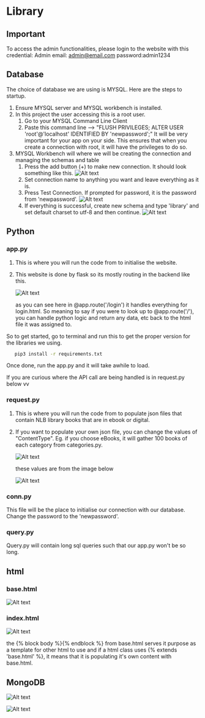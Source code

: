 # Library

## Important 
To access the admin functionalities, please login to the website with this credential:
Admin email: admin@email.com password:admin1234

## Database
The choice of database we are using is MYSQL. Here are the steps to startup.

1. Ensure MYSQL server and MYSQL workbench is installed.
2. In this project the user accessing this is a root user.
   1. Go to your MYSQL Command Line Client
   2. Paste this command line --> "FLUSH PRIVILEGES;
ALTER USER 'root'@'localhost' IDENTIFIED BY 'newpassword';" It will be very important for your app on your side. This ensures that when you create a connection with root, it will have the privileges to do so.
3. MYSQL Workbench will where we will be creating the connection and managing the schemas and table
   1. Press the add button (+) to make new connection. It should look something like this.
   ![Alt text](image/Setup.jpg)
   2. Set connection name to anything you want and leave everything as it is.
   3. Press Test Connection. If prompted for password, it is the password from 'newpassword'.
   ![Alt text](image/Connection.jpg)
   5. If everything is successful, create new schema and type 'library' and set default charset to utf-8 and then continue.
   ![Alt text](image/Schema.jpg)

## Python

### app.py

1. This is where you will run the code from to initialise the website.
2. This website is done by flask so its mostly routing in the backend like this.

   ![Alt text](image/app.jpg)

   as you can see here in @app.route('/login') it handles everything for login.html. So meaning to say if you were to look up to @app.route('/'), you can handle python logic and return any data, etc back to the html file it was assigned to.

So to get started, go to terminal and run this to get the proper version for the libraries we using.

```bash
   pip3 install -r requirements.txt
```

Once done, run the app.py and it will take awhile to load.

If you are curious where the API call are being handled is in request.py below vv

### request.py

1. This is where you will run the code from to populate json files that contain NLB library books that are in ebook or digital.
2. If you want to populate your own json file, you can change the values of "ContentType". Eg. if you choose eBooks, it will gather 100 books of each category from categories.py.
   
   ![Alt text](image/request.jpg)
   
   these values are from the image below
   
   ![Alt text](image/ContentType.jpg)

### conn.py

This file will be the place to initialise our connection with our database. Change the password to the 'newpassword'.

### query.py

Query.py will contain long sql queries such that our app.py won't be so long.

## html

### base.html
![Alt text](image/Header.jpg)

### index.html
![Alt text](image/Content.jpg)

the {% block body %}{% endblock %} from base.html serves it purpose as a template for other html to use and if a html class uses {% extends 'base.html' %}, it means that it is populating it's own content with base.html.

## MongoDB

![Alt text](image/MongoDB.png)

![Alt text](image/MongoDB2.png)
